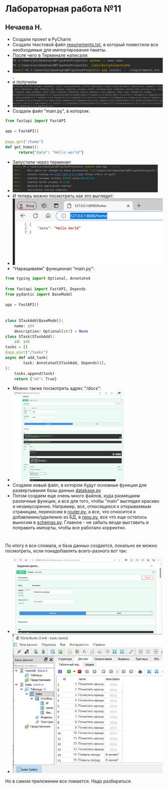 # Лабораторная работа №11
## Нечаева Н.

* Создали проект в PyCharm
*  Создали текстовой файл [requirements.txt](https://github.com/hbjnmcd/pythonProject11/blob/master/requirements.txt),
в который поместили все необходимые для импортирования пакеты.
*  После чего в Терминале написали:
* ![Чтобы импортировать все необходимое](/pictures/Рисунок1.png),
*  и получили
* ![Вот это](/pictures/image2.png)
*  Создали файл "main.py", в котором:
```python
from fastapi import FastAPI

app = FastAPI()

@app.get("/home")
def get_home():
      return{"data": "Hello world"}
```
*  Запустили через терминал
*  ![Чтобы при внесении изменений обновлялось автоматически](/pictures/Рисунок3.png)
*  И теперь можно посмотреть как это выглядит:
*  ![Ну пока не очень красиво](/pictures/Рисунок4.png)
*  "Наращиваем" функционал "main.py":
``` python
from typing import Optional, Annotated

from fastapi import FastAPI, Depends
from pydantic import BaseModel

app = FastAPI()


class STaskAdd(BaseModel):
    name: str
    description: Optional[str] = None
class STask(STaskAdd):
    id: int
tasks = []
@app.post("/tasks")
async def add_task(
        task: Annotated[STaskAdd, Depends()],
):
    tasks.append(task)
    return {"ok": True}
```
*  Можно также посмотреть адрес "/docs":
*  ![Ну пока не очень красиво](/pictures/Рисунок5.png)
* Создаем новый файл, в котором будут основные функции для развертывания базы данных [database.py](https://github.com/hbjnmcd/pythonProject11/blob/master/database.py)
* Потом создаем еще очень много файлов, куда размещаем различные функции, и все для того, чтобы "main" выглядел красиво и незамусоренно. Например, все, относящееся к открываемым страницам, переносим в [router.py](https://github.com/hbjnmcd/pythonProject11/blob/master/router.py), а все, что относится к добавлению/удалению из БД, в [repo.py](https://github.com/hbjnmcd/pythonProject11/blob/master/repo.py), все что еще осталось выносим в  [schemas.py](https://github.com/hbjnmcd/pythonProject11/blob/master/schemas.py). Главное - не забыть везде выставить и поправить импорты, чтобы все работало корректно.
# 
По итогу я все сломала, и база данных создается, локально ее можно посмотреть, если понадобавлять всего-разного вот так:
  * ![Бывает](/pictures/Снимок_послений.JPG)
  * ![Бывает](/pictures/Снимок33.JPG)

Но в самом приложении все ломается. Надо разбираться.

